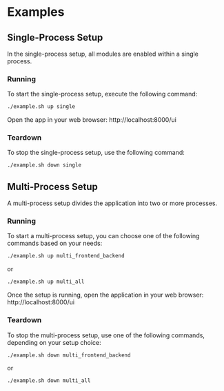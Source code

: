 # Examples

## Single-Process Setup

In the single-process setup, all modules are enabled within a single process.

### Running

To start the single-process setup, execute the following command:

```bash
./example.sh up single
```

Open the app in your web browser: http://localhost:8000/ui

### Teardown

To stop the single-process setup, use the following command:

```bash
./example.sh down single
```

## Multi-Process Setup

A multi-process setup divides the application into two or more processes.

### Running

To start a multi-process setup, you can choose one of the following commands based on your needs:

```bash
./example.sh up multi_frontend_backend
```

or

```bash
./example.sh up multi_all
```

Once the setup is running, open the application in your web browser: http://localhost:8000/ui

### Teardown

To stop the multi-process setup, use one of the following commands, depending on your setup choice:

```bash
./example.sh down multi_frontend_backend
```

or

```bash
./example.sh down multi_all
```
